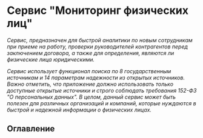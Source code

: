 # Сервис "Мониторинг физических лиц"

_Сервис, предназначен для быстрой аналитики по новым сотрудникам при приеме на работу, проверки руководителей контрагентов перед заключением договора, а также для определения, являются ли физические лица юридическими._

_Сервис использует функционал поиска по 8 государственным источникам и 14 параметрам надежности из открытых источников. Важно отметить, что приложение должно использовать только доступные открытые источники и строго соблюдать требования 152-ФЗ "О персональных данных".
В целом, данный сервис может быть полезен для различных организаций и компаний, которые нуждаются в быстрой и надежной информации о физических лицах._

## Оглавление
